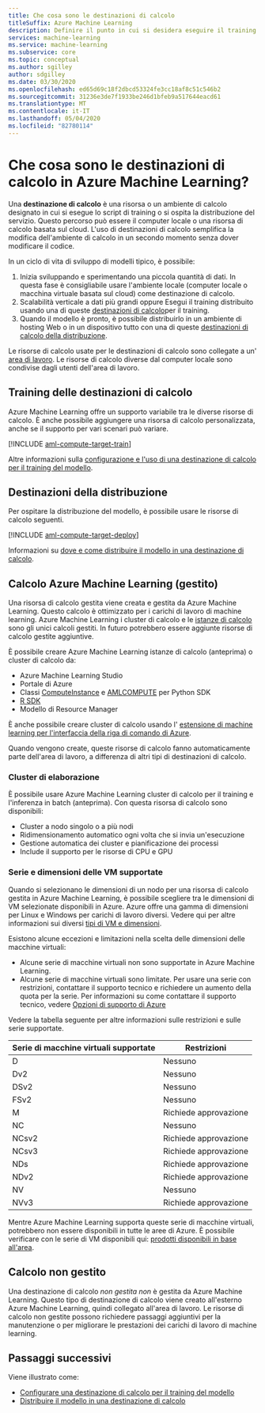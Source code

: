 ```yaml
---
title: Che cosa sono le destinazioni di calcolo
titleSuffix: Azure Machine Learning
description: Definire il punto in cui si desidera eseguire il training o distribuire il modello con Azure Machine Learning.
services: machine-learning
ms.service: machine-learning
ms.subservice: core
ms.topic: conceptual
ms.author: sgilley
author: sdgilley
ms.date: 03/30/2020
ms.openlocfilehash: ed65d69c18f2dbcd53324fe3cc18af8c51c546b2
ms.sourcegitcommit: 31236e3de7f1933be246d1bfeb9a517644eacd61
ms.translationtype: MT
ms.contentlocale: it-IT
ms.lasthandoff: 05/04/2020
ms.locfileid: "82780114"
---
```

#  <a name="what-are-compute-targets-in-azure-machine-learning"></a>Che cosa sono le destinazioni di calcolo in Azure Machine Learning? 

Una **destinazione di calcolo** è una risorsa o un ambiente di calcolo designato in cui si esegue lo script di training o si ospita la distribuzione del servizio. Questo percorso può essere il computer locale o una risorsa di calcolo basata sul cloud. L'uso di destinazioni di calcolo semplifica la modifica dell'ambiente di calcolo in un secondo momento senza dover modificare il codice.  

In un ciclo di vita di sviluppo di modelli tipico, è possibile:
1. Inizia sviluppando e sperimentando una piccola quantità di dati. In questa fase è consigliabile usare l'ambiente locale (computer locale o macchina virtuale basata sul cloud) come destinazione di calcolo. 
2. Scalabilità verticale a dati più grandi oppure Esegui il training distribuito usando una di queste [destinazioni di calcolo](#train)per il training.  
3. Quando il modello è pronto, è possibile distribuirlo in un ambiente di hosting Web o in un dispositivo tutto con una di queste [destinazioni di calcolo della distribuzione](#deploy).

Le risorse di calcolo usate per le destinazioni di calcolo sono collegate a un' [area di lavoro](concept-workspace.md). Le risorse di calcolo diverse dal computer locale sono condivise dagli utenti dell'area di lavoro.

## <a name="training-compute-targets"></a><a name="train"></a>Training delle destinazioni di calcolo

Azure Machine Learning offre un supporto variabile tra le diverse risorse di calcolo.  È anche possibile aggiungere una risorsa di calcolo personalizzata, anche se il supporto per vari scenari può variare.

[!INCLUDE [aml-compute-target-train](../../includes/aml-compute-target-train.md)]

Altre informazioni sulla [configurazione e l'uso di una destinazione di calcolo per il training del modello](how-to-set-up-training-targets.md).

## <a name="deployment-targets"></a><a name="deploy"></a>Destinazioni della distribuzione

Per ospitare la distribuzione del modello, è possibile usare le risorse di calcolo seguenti.

[!INCLUDE [aml-compute-target-deploy](../../includes/aml-compute-target-deploy.md)]

Informazioni su [dove e come distribuire il modello in una destinazione di calcolo](how-to-deploy-and-where.md).

<a name="amlcompute"></a>
## <a name="azure-machine-learning-compute-managed"></a>Calcolo Azure Machine Learning (gestito)

Una risorsa di calcolo gestita viene creata e gestita da Azure Machine Learning. Questo calcolo è ottimizzato per i carichi di lavoro di machine learning. Azure Machine Learning i cluster di calcolo e le [istanze di calcolo](concept-compute-instance.md) sono gli unici calcoli gestiti. In futuro potrebbero essere aggiunte risorse di calcolo gestite aggiuntive.

È possibile creare Azure Machine Learning istanze di calcolo (anteprima) o cluster di calcolo da:
* Azure Machine Learning Studio
* Portale di Azure
* Classi [ComputeInstance](https://docs.microsoft.com/python/api/azureml-core/azureml.core.compute.computeinstance(class)?view=azure-ml-py) e [AMLCOMPUTE](https://docs.microsoft.com/python/api/azureml-core/azureml.core.compute.amlcompute(class)?view=azure-ml-py) per Python SDK
* [R SDK](https://azure.github.io/azureml-sdk-for-r/reference/index.html#section-compute-targets)
* Modello di Resource Manager

È anche possibile creare cluster di calcolo usando l' [estensione di machine learning per l'interfaccia della riga di comando di Azure](tutorial-train-deploy-model-cli.md#create-the-compute-target-for-training).

Quando vengono create, queste risorse di calcolo fanno automaticamente parte dell'area di lavoro, a differenza di altri tipi di destinazioni di calcolo.

### <a name="compute-clusters"></a>Cluster di elaborazione

È possibile usare Azure Machine Learning cluster di calcolo per il training e l'inferenza in batch (anteprima).  Con questa risorsa di calcolo sono disponibili:

* Cluster a nodo singolo o a più nodi
* Ridimensionamento automatico ogni volta che si invia un'esecuzione 
* Gestione automatica dei cluster e pianificazione dei processi 
* Include il supporto per le risorse di CPU e GPU

### <a name="supported-vm-series-and-sizes"></a>Serie e dimensioni delle VM supportate

Quando si selezionano le dimensioni di un nodo per una risorsa di calcolo gestita in Azure Machine Learning, è possibile scegliere tra le dimensioni di VM selezionate disponibili in Azure. Azure offre una gamma di dimensioni per Linux e Windows per carichi di lavoro diversi. Vedere qui per altre informazioni sui diversi [tipi di VM e dimensioni](https://docs.microsoft.com/azure/virtual-machines/linux/sizes).

Esistono alcune eccezioni e limitazioni nella scelta delle dimensioni delle macchine virtuali:
* Alcune serie di macchine virtuali non sono supportate in Azure Machine Learning.
* Alcune serie di macchine virtuali sono limitate. Per usare una serie con restrizioni, contattare il supporto tecnico e richiedere un aumento della quota per la serie. Per informazioni su come contattare il supporto tecnico, vedere [Opzioni di supporto di Azure](https://azure.microsoft.com/support/options/)

Vedere la tabella seguente per altre informazioni sulle restrizioni e sulle serie supportate. 

| **Serie di macchine virtuali supportate**  | **Restrizioni** |
|------------|------------|
| D | Nessuno |
| Dv2 | Nessuno |  
| DSv2 | Nessuno |  
| FSv2 | Nessuno |  
| M | Richiede approvazione |
| NC | Nessuno |    
| NCsv2 | Richiede approvazione |
| NCsv3 | Richiede approvazione |  
| NDs | Richiede approvazione |
| NDv2 | Richiede approvazione |
| NV | Nessuno |
| NVv3 | Richiede approvazione | 


Mentre Azure Machine Learning supporta queste serie di macchine virtuali, potrebbero non essere disponibili in tutte le aree di Azure. È possibile verificare con le serie di VM disponibili qui: [prodotti disponibili in base all'area](https://azure.microsoft.com/global-infrastructure/services/?products=virtual-machines).

## <a name="unmanaged-compute"></a>Calcolo non gestito

Una destinazione di calcolo *non gestita non* è gestita da Azure Machine Learning. Questo tipo di destinazione di calcolo viene creato all'esterno Azure Machine Learning, quindi collegato all'area di lavoro. Le risorse di calcolo non gestite possono richiedere passaggi aggiuntivi per la manutenzione o per migliorare le prestazioni dei carichi di lavoro di machine learning.

## <a name="next-steps"></a>Passaggi successivi

Viene illustrato come:
* [Configurare una destinazione di calcolo per il training del modello](how-to-set-up-training-targets.md)
* [Distribuire il modello in una destinazione di calcolo](how-to-deploy-and-where.md)
